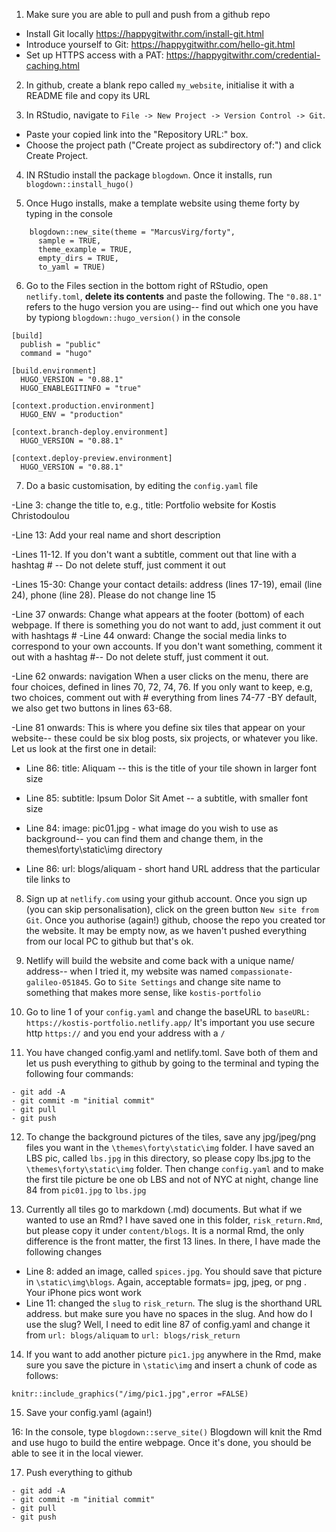 1.  Make sure you are able to pull and push from a github repo

-   Install Git locally <https://happygitwithr.com/install-git.html>
-   Introduce yourself to Git: <https://happygitwithr.com/hello-git.html>
-   Set up HTTPS access with a PAT: <https://happygitwithr.com/credential-caching.html>

2.  In github, create a blank repo called `my_website`, initialise it with a README file and copy its URL

3.  In RStudio, navigate to `File -> New Project -> Version Control -> Git`.

-   Paste your copied link into the "Repository URL:" box.
-   Choose the project path ("Create project as subdirectory of:") and click Create Project.

4.  IN RStudio install the package `blogdown`. Once it installs, run `blogdown::install_hugo()`

5.  Once Hugo installs, make a template website using theme forty by typing in the console

<!-- -->

        blogdown::new_site(theme = "MarcusVirg/forty", 
          sample = TRUE, 
          theme_example = TRUE,            
          empty_dirs = TRUE,            
          to_yaml = TRUE)

6.  Go to the Files section in the bottom right of RStudio, open `netlify.toml`, **delete its contents** and paste the following. The `"0.88.1"` refers to the hugo version you are using-- find out which one you have by typiong `blogdown::hugo_version()` in the console

<!-- -->

    [build] 
      publish = "public"
      command = "hugo"

    [build.environment]
      HUGO_VERSION = "0.88.1"
      HUGO_ENABLEGITINFO = "true"

    [context.production.environment]
      HUGO_ENV = "production"
      
    [context.branch-deploy.environment]
      HUGO_VERSION = "0.88.1"

    [context.deploy-preview.environment]
      HUGO_VERSION = "0.88.1"  

7.  Do a basic customisation, by editing the `config.yaml` file

-Line 3: change the title to, e.g., title: Portfolio website for Kostis Christodoulou

-Line 13: Add your real name and short description

-Lines 11-12. If you don't want a subtitle, comment out that line with a hashtag \# -- Do not delete stuff, just comment it out

-Lines 15-30: Change your contact details: address (lines 17-19), email (line 24), phone (line 28). Please do not change line 15

-Line 37 onwards: Change what appears at the footer (bottom) of each webpage. If there is something you do not want to add, just comment it out with hashtags \# -Line 44 onward: Change the social media links to correspond to your own accounts. If you don't want something, comment it out with a hashtag \#-- Do not delete stuff, just comment it out.

-Line 62 onwards: navigation When a user clicks on the menu, there are four choices, defined in lines 70, 72, 74, 76. If you only want to keep, e.g, two choices, comment out with \# everything from lines 74-77 -BY default, we also get two buttons in lines 63-68.

-Line 81 onwards: This is where you define six tiles that appear on your website-- these could be six blog posts, six projects, or whatever you like. Let us look at the first one in detail:

-   Line 86: title: Aliquam -- this is the title of your tile shown in larger font size

-   Line 85: subtitle: Ipsum Dolor Sit Amet -- a subtitle, with smaller font size

-   Line 84: image: pic01.jpg - what image do you wish to use as background-- you can find them and change them, in the themes\forty\static\img directory

-   Line 86: url: blogs/aliquam - short hand URL address that the particular tile links to

8.  Sign up at `netlify.com` using your github account. Once you sign up (you can skip personalisation), click on the green button `New site from Git`. Once you authorise (again!) github, choose the repo you created tor the website. It may be empty now, as we haven't pushed everything from our local PC to github but that's ok.

9.  Netlify will build the website and come back with a unique name/ address-- when I tried it, my website was named `compassionate-galileo-051845`. Go to `Site Settings` and change site name to something that makes more sense, like `kostis-portfolio`

10. Go to line 1 of your `config.yaml` and change the baseURL to `baseURL: https://kostis-portfolio.netlify.app/` It's important you use secure http `https://` and you end your address with a `/`

11. You have changed config.yaml and netlify.toml. Save both of them and let us push everything to github by going to the terminal and typing the following four commands:

<!-- -->

    - git add -A
    - git commit -m "initial commit"
    - git pull
    - git push

12. To change the background pictures of the tiles, save any jpg/jpeg/png files you want in the `\themes\forty\static\img` folder. I have saved an LBS pic, called `lbs.jpg` in this directory, so please copy lbs.jpg to the `\themes\forty\static\img` folder. Then change `config.yaml` and to make the first tile picture be one ob LBS and not of NYC at night, change line 84 from `pic01.jpg` to `lbs.jpg`

13. Currently all tiles go to markdown (.md) documents. But what if we wanted to use an Rmd? I have saved one in this folder, `risk_return.Rmd`, but please copy it under `content/blogs`. It is a normal Rmd, the only difference is the front matter, the first 13 lines. In there, I have made the following changes

-   Line 8: added an image, called `spices.jpg`. You should save that picture in `\static\img\blogs`. Again, acceptable formats= jpg, jpeg, or png . Your iPhone pics wont work
-   Line 11: changed the `slug` to `risk_return`. The slug is the shorthand URL address. but make sure you have no spaces in the slug. And how do I use the slug? Well, I need to edit line 87 of config.yaml and change it from `url: blogs/aliquam` to `url: blogs/risk_return`


14. If you want to add another picture `pic1.jpg` anywhere in the Rmd, make sure you save the picture in `\static\img` and insert a chunk of code as follows:

```
knitr::include_graphics("/img/pic1.jpg",error =FALSE)
```

15. Save your config.yaml (again!)

16: In the console, type `blogdown::serve_site()` Blogdown will knit the Rmd and use hugo to build the entire webpage. Once it's done, you should be able to see it in the local viewer.

17. Push everything to github

<!-- -->

    - git add -A
    - git commit -m "initial commit"
    - git pull
    - git push

